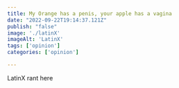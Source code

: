 ```yaml
---
title: My Orange has a penis, your apple has a vagina
date: "2022-09-22T19:14:37.121Z"
publish: "false"
image: './latinX'
imageAlt: 'LatinX'
tags: ['opinion']
categories: ['opinion']

---
```


LatinX rant here
